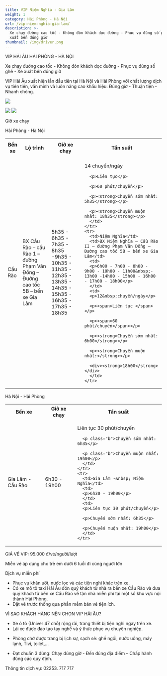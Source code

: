 ```yaml
---
title: VIP Niệm Nghĩa - Gia Lâm
weight: 1
category: Hải Phòng - Hà Nội
url: /vip-niem-nghia-gia-lam/
description: >-
  Xe chạy đường cao tốc - Không đón khách dọc đường - Phục vụ đúng số ghế - Xe
  xuất bến đúng giờ
thumbnail: /img/driver.png
---
```

<p class="b tc">VIP HẢI ÂU HẢI PHÒNG - HÀ NỘI</p>
<p class="tc">Xe chạy đường cao tốc - Không đón khách dọc đường - Phục vụ đúng số ghế - Xe xuất bến đúng giờ</p>

<div class="tc w-100">
	<p class="dib ba b--dashed b--blue blue b bg-light-gray pa3 tj">
	<span class="red">VIP Hải Âu</span> xuất hiện lần đầu tiên tại Hà Nội và Hải Phòng với chất lượng dịch vụ tiên tiến, văn minh và luôn nâng cao khẩu hiệu: Đúng giờ - Thuận tiện - Nhanh chóng.
	</p>
</div>

<p class="tc"><img src="/img/VIP HP-HN(1).jpg"/></p>

<div class="tc w-100">
	<img src="/img/đt chuyển phát(2).png" class="dib h3"/>
	<img src="/img/facebook(1).png" class="dib h3"/>
</div>

<p class="dib bg-blue white b ttu pa2">Giờ xe chạy</p>

<p class="tc b blue">Hải Phòng - Hà Nội</p>

<table class="w-100 table-slim-border table-padding-cell">
  <tbody>
    <tr class="b bg-blue white">
      <th class="w4">Bến xe</th>
      <th>
      <p>Lộ trình</p>
      </th>
      <th>Giờ xe chạy</th>
      <th>
      <p>Tần suất</p>
      </th>
    </tr>
    <tr>
      <td>Cầu Rào</td>
      <td>BX Cầu Rào – cầu Rào 1 – đường Phạm Văn Đồng – Đường cao tốc 5B – bến xe Gia Lâm</td>
      <td>
      <p>5h35 - 6h35 - 7h35 - 8h35 -9h35 - 10h35 - 11h35 - 12h35 - 13h35 - 14h35 - 15h35 - 16h35 - 17h35 - 18h35</p>
      </td>
      <td>
      <p>14&nbsp;chuyến/ngày</p>

```
  <p>Liên tục</p>

  <p>60 phút/chuyến</p>

  <p><strong>Chuyến sớm nhất: 5h35</strong></p>

  <p><strong>Chuyến muộn nhất: 18h35</strong></p>
  </td>
</tr>
<tr>
  <td>Niệm Nghĩa</td>
  <td>BX Niệm Nghĩa – Cầu Rào II – đường Phạm Văn Đồng – Đường cao tốc 5B – bến xe Gia Lâm</td>
  <td>
  <p>6h00 - 7h00 - 8h00 - 9h00 - 10h00 - 11h00&nbsp;- 13h00 -14h00 - 15h00 - 16h00 - 17h00 - 18h00</p>
  </td>
  <td>
  <p>12&nbsp;chuyến/ngày</p>

  <p><span>Liên tục </span></p>

  <p><span>60 phút/chuyến</span></p>

  <p><strong>Chuyến sớm nhất: 6h00</strong></p>

  <p><strong>Chuyến muộn nhất:</strong></p>

  <div><strong>18h00</strong></div>
  </td>
</tr>
```

  </tbody>
</table>

<p class="tc b blue">Hà Nội - Hải Phòng</p>

<table class="w-100 table-slim-border table-padding-cell">
  <tbody>
    <tr class="b bg-blue white">
      <th>Bến xe</th>
      <th>
      Giờ xe chạy
      </th>
      <th>Tần suất</th>
    </tr>
    <tr>
      <td>Gia Lâm -&nbsp; Cầu Rào</td>
      <td>
      <p>6h30 - 19h00</p>
      </td>
      <td>
      <p>Liên tục 30 phút/chuyến</p>

```
  <p class="b">Chuyến sớm nhất: 6h35</p>

  <p class="b">Chuyến muộn nhất: 19h00</p>
  </td>
</tr>
<tr>
  <td>Gia Lâm -&nbsp; Niệm Nghĩa</td>
  <td>
  <p>6h30 - 19h00</p>
  </td>
  <td>
  <p>Liên tục 30 phút/chuyến</p>

  <p>Chuyến sớm nhất: 6h35</p>

  <p>Chuyến muộn nhất: 19h00</p>
  </td>
</tr>
```

  </tbody>
</table>

<p class="dib bg-blue white b ttu pa2">GIÁ VÉ VIP: 95.000 đ/vé/người/lượt</p>

<p class="tl b red f5"><i class="fas fa-exclamation-circle mr2"></i>Miễn vé áp dụng cho trẻ em dưới 6 tuổi đi cùng người lớn</p>

<p class="dib bg-blue white b ttu pa2">Dịch vụ miễn phí</p>

<ul>
	<li>Phục vụ khăn ướt, nước lọc và các tiện nghi khác trên xe.</li>
	<li>Có xe mô tô taxi Hải Âu đón quý khách từ nhà ra bến xe Cầu Rào và đưa quý khách từ bến xe Cầu Rào về tận nhà miễn phí tại một số khu vực nội thành Hải Phòng.</li>
	<li>Đặt vé trước thông qua phần mềm bán vé tiện ích.</li>
</ul>

<div class="w-100 mv4 w-100 tc ba b--dashed b--blue blue b bg-light-gray pa3 tj ">
	<p class="tc lh-copy">
VÌ SAO KHÁCH HÀNG NÊN CHỌN VIP HẢI ÂU?
</p>
<ul class="tl">
	<li class="lh-copy">
 Xe ô tô (Univer 47 chỗ) rộng rãi, trang thiết bị tiện nghi ngay trên xe.
</li>
	<li class="lh-copy">
 Lái xe được đào tạo tay nghề và ý thức phục vụ chuyên nghiệp.
</li>
	<li class="lh-copy">

 Phòng chờ được trang bị lịch sự, sạch sẽ: ghế ngồi, nước uống, máy lạnh, Tivi, toilet,...

</li>
	<li class="lh-copy">
 Đạt chuẩn 3 đúng: Chạy đúng giờ - Đến đúng địa điểm – Chấp hành đúng các quy định.
</li>
</ul>
	<p class="tc lh-copy">
Thông tin dịch vụ: 02253. 717 717
</p>
</div>
